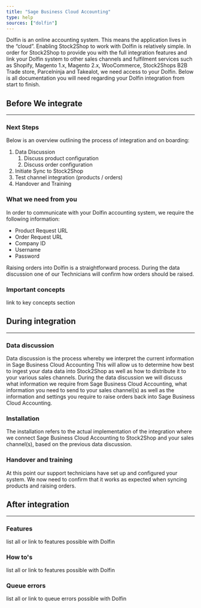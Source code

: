 ```yaml
---
title: "Sage Business Cloud Accounting"
type: help
sources: ["dolfin"]
---
```


Dolfin is an online accounting system. This means the application lives in the “cloud”. 
Enabling Stock2Shop to work with Dolfin is relatively simple. In order for Stock2Shop to provide you 
with the full integration features and link your Dolfin system to other sales channels and fulfilment 
services such as Shopify, Magento 1.x, Magento 2.x, WooCommerce, Stock2Shops B2B Trade store, Parcelninja and Takealot, 
we need access to your Dolfin.
Below is all documentation you will need regarding your Dolfin integration from start to finish.

## Before We integrate
***

### Next Steps
Below is an overview outlining the process of integration and on boarding:

1. Data Discussion
    1. Discuss product configuration
    2. Discuss order configuration
2. Initiate Sync to Stock2Shop
3. Test channel integration (products / orders)
4. Handover and Training

### What we need from you
In order to communicate with your Dolfin accounting system, we require the following information:

- Product Request URL
- Order Request URL
- Company ID
- Username
- Password

Raising orders into Dolfin is a straightforward process. 
During the data discussion one of our Technicians will confirm how orders should be raised.

### Important concepts 
link to key concepts section

## During integration
***

### Data discussion
Data discussion is the process whereby we interpret the current information in Sage Business Cloud Accounting
This will allow us to determine how best to ingest your data data into Stock2Shop as well as how to distribute it to your various sales channels.
During the data discussion we will discuss what information we require from Sage Business Cloud Accounting,
what information you need to send to your sales channel(s) as well as the information and settings you require to raise
orders back into Sage Business Cloud Accounting.

### Installation
The installation refers to the actual implementation of the integration where we connect Sage Business Cloud Accounting
to Stock2Shop and your sales channel(s), based on the previous data discussion.

### Handover and training
At this point our support technicians have set up and configured your system.
We now need to confirm that it works as expected when syncing products and raising orders.

## After integration
***

### Features
list all or link to features possible with Dolfin

### How to's
list all or link to features possible with Dolfin

### Queue errors
list all or link to queue errors possible with Dolfin


